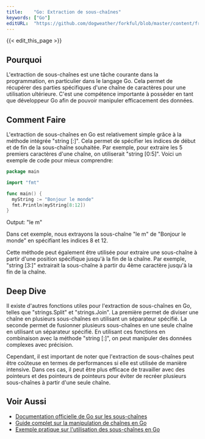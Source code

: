 ```yaml
---
title:    "Go: Extraction de sous-chaînes"
keywords: ["Go"]
editURL:  "https://github.com/dogweather/forkful/blob/master/content/fr/go/extracting-substrings.md"
---
```


{{< edit_this_page >}}

## Pourquoi

L'extraction de sous-chaînes est une tâche courante dans la programmation, en particulier dans le langage Go. Cela permet de récupérer des parties spécifiques d'une chaîne de caractères pour une utilisation ultérieure. C'est une compétence importante à posséder en tant que développeur Go afin de pouvoir manipuler efficacement des données.

## Comment Faire

L'extraction de sous-chaînes en Go est relativement simple grâce à la méthode intégrée "string [:]". Cela permet de spécifier les indices de début et de fin de la sous-chaîne souhaitée. Par exemple, pour extraire les 5 premiers caractères d'une chaîne, on utiliserait "string [0:5]". Voici un exemple de code pour mieux comprendre:

```Go
package main

import "fmt"

func main() {
  myString := "Bonjour le monde"
  fmt.Println(myString[8:12])
}
```

Output: "le m"

Dans cet exemple, nous extrayons la sous-chaîne "le m" de "Bonjour le monde" en spécifiant les indices 8 et 12.

Cette méthode peut également être utilisée pour extraire une sous-chaîne à partir d'une position spécifique jusqu'à la fin de la chaîne. Par exemple, "string [3:]" extrairait la sous-chaîne à partir du 4ème caractère jusqu'à la fin de la chaîne.

## Deep Dive

Il existe d'autres fonctions utiles pour l'extraction de sous-chaînes en Go, telles que "strings.Split" et "strings.Join". La première permet de diviser une chaîne en plusieurs sous-chaînes en utilisant un séparateur spécifié. La seconde permet de fusionner plusieurs sous-chaînes en une seule chaîne en utilisant un séparateur spécifié. En utilisant ces fonctions en combinaison avec la méthode "string [:]", on peut manipuler des données complexes avec précision.

Cependant, il est important de noter que l'extraction de sous-chaînes peut être coûteuse en termes de performances si elle est utilisée de manière intensive. Dans ces cas, il peut être plus efficace de travailler avec des pointeurs et des pointeurs de pointeurs pour éviter de recréer plusieurs sous-chaînes à partir d'une seule chaîne.

## Voir Aussi

- [Documentation officielle de Go sur les sous-chaînes](https://golang.org/pkg/strings/#pkg-overview)
- [Guide complet sur la manipulation de chaînes en Go](https://blog.golang.org/strings)
- [Exemple pratique sur l'utilisation des sous-chaînes en Go](https://www.golangprograms.com/go-language/strings.html)